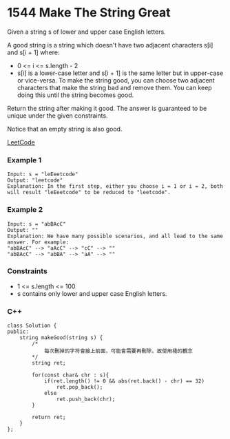 # 1544 Make The String Great

Given a string s of lower and upper case English letters.

A good string is a string which doesn't have two adjacent characters s[i] and s[i + 1] where:

* 0 <= i <= s.length - 2
* s[i] is a lower-case letter and s[i + 1] is the same letter but in upper-case or vice-versa.
To make the string good, you can choose two adjacent characters that make the string bad and remove them. You can keep doing this until the string becomes good.

Return the string after making it good. The answer is guaranteed to be unique under the given constraints.

Notice that an empty string is also good.

[LeetCode](https://leetcode.cn/problems/three-consecutive-odds/)

### Example 1

```
Input: s = "leEeetcode"
Output: "leetcode"
Explanation: In the first step, either you choose i = 1 or i = 2, both will result "leEeetcode" to be reduced to "leetcode".
```

### Example 2

```
Input: s = "abBAcC"
Output: ""
Explanation: We have many possible scenarios, and all lead to the same answer. For example:
"abBAcC" --> "aAcC" --> "cC" --> ""
"abBAcC" --> "abBA" --> "aA" --> ""
```
 

### Constraints

* 1 <= s.length <= 100
* s contains only lower and upper case English letters.

### C++ 

```
class Solution {
public:
    string makeGood(string s) {
        /*
            每次刪掉的字符會接上前面，可能會需要再刪除，故使用棧的觀念
        */
        string ret;

        for(const char& chr : s){
            if(ret.length() != 0 && abs(ret.back() - chr) == 32)
                ret.pop_back();
            else
                ret.push_back(chr);
        }
               
        return ret;
    }
};
```